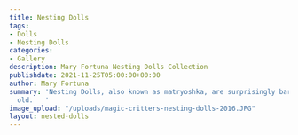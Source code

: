 ```yaml
---
title: Nesting Dolls
tags:
- Dolls
- Nesting Dolls
categories:
- Gallery
description: Mary Fortuna Nesting Dolls Collection
publishdate: 2021-11-25T05:00:00+00:00
author: Mary Fortuna
summary: 'Nesting Dolls, also known as matryoshka, are surprisingly barely 100 years
  old.   '
image_upload: "/uploads/magic-critters-nesting-dolls-2016.JPG"
layout: nested-dolls
---
```

